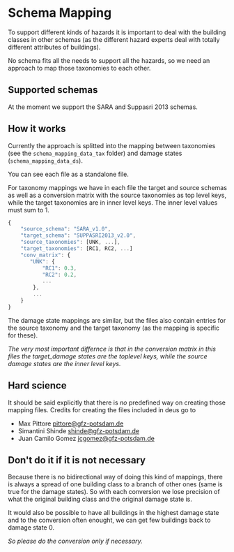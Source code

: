 # Schema Mapping

To support different kinds of hazards it is important to
deal with the building classes in other schemas (as the different
hazard experts deal with totally different attributes of buildings).

No schema fits all the needs to support all the hazards, so we need
an approach to map those taxonomies to each other.

## Supported schemas
At the moment we support the SARA and Suppasri 2013 schemas.

## How it works

Currently the approach is splitted into the mapping between taxonomies
(see the `schema_mapping_data_tax` folder) and damage states
(`schema_mapping_data_ds`).

You can see each file as a standalone file.

For taxonomy mappings we have in each file the target and source schemas
as well as a conversion matrix with the source taxonomies as top level
keys, while the target taxonomies are in inner level keys.
The inner level values must sum to 1.

```javascript
{
    "source_schema": "SARA_v1.0",
    "target_schema": "SUPPASRI2013_v2.0", 
    "source_taxonomies": [UNK, ...],
    "target_taxonomies": [RC1, RC2, ...]
    "conv_matrix": {
       "UNK": {
           "RC1": 0.3,
           "RC2": 0.2,
           ...
        },
        ...
    }
}
```

The damage state mappings are similar, but the files also contain
entries for the source taxonomy and the target taxonomy (as the mapping
is specific for these).

*The very most important differnce is that in the conversion matrix
in this files the target_damage states are the toplevel keys,
while the source damage states are the inner level keys.*


## Hard science

It should be said explicitly that there is *no* predefined way on creating those mapping files.
Credits for creating the files included in deus go to
- Max Pittore <pittore@gfz-potsdam.de>
- Simantini Shinde <shinde@gfz-potsdam.de>
- Juan Camilo Gomez <jcgomez@gfz-potsdam.de>

## Don't do it if it is not necessary

Because there is no bidirectional way of doing this kind of mappings, there is always a spread of one
building class to a branch of other ones (same is true for the damage states).
So with each conversion we lose precision of what the original building class and the original damage state
is.

It would also be possible to have all buildings in the highest damage state and to the conversion often enought,
we can get few buildings back to damage state 0.

*So please do the conversion only if necessary.*
